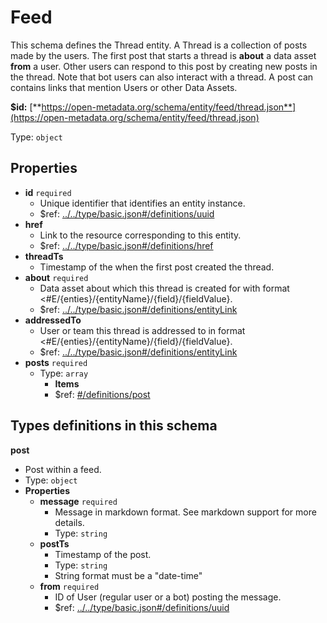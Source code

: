 # Feed

This schema defines the Thread entity. A Thread is a collection of posts made by the users. The first post that starts a thread is **about** a data asset **from** a user. Other users can respond to this post by creating new posts in the thread. Note that bot users can also interact with a thread. A post can contains links that mention Users or other Data Assets.

**$id:** [**https://open-metadata.org/schema/entity/feed/thread.json**](https://open-metadata.org/schema/entity/feed/thread.json)

Type: `object`

## Properties

* **id** `required`
  * Unique identifier that identifies an entity instance.
  * $ref: [../../type/basic.json\#/definitions/uuid](../types/basic.md#types-definitions-in-this-schema)
* **href**
  * Link to the resource corresponding to this entity.
  * $ref: [../../type/basic.json\#/definitions/href](../types/basic.md#types-definitions-in-this-schema)
* **threadTs**
  * Timestamp of the when the first post created the thread.
* **about** `required`
  * Data asset about which this thread is created for with format &lt;\#E/{enties}/{entityName}/{field}/{fieldValue}.
  * $ref: [../../type/basic.json\#/definitions/entityLink](../types/basic.md#types-definitions-in-this-schema)
* **addressedTo**
  * User or team this thread is addressed to in format &lt;\#E/{enties}/{entityName}/{field}/{fieldValue}.
  * $ref: [../../type/basic.json\#/definitions/entityLink](../types/basic.md#types-definitions-in-this-schema)
* **posts** `required`
  * Type: `array`
    * **Items**
    * $ref: [\#/definitions/post](thread.md#types-definitions-in-this-schema)

## Types definitions in this schema

**post**

* Post within a feed.
* Type: `object`
* **Properties**
  * **message** `required`
    * Message in markdown format. See markdown support for more details.
    * Type: `string`
  * **postTs**
    * Timestamp of the post.
    * Type: `string`
    * String format must be a "date-time"
  * **from** `required`
    * ID of User \(regular user or a bot\) posting the message.
    * $ref: [../../type/basic.json\#/definitions/uuid](../types/basic.md#types-definitions-in-this-schema)

